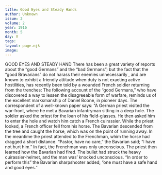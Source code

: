 ```yaml
---
title: Good Eyes and Steady Hands
author: Unknown
issue: 2
volume: 2
year: 1916
month: 5
day: V
tags:
layout: page.njk
image:
---
```

GOOD EYES AND STEADY HAND    There has been a great variety of reports about the “good Germans” and the “bad Germans”; but the fact that the “good Bravarians” do not harass their enemies unnecessarily , and are known to exhibit a friendly attitude when duty is not exacting active hostilities, has recently been told by a wounded French soldier returning from the trenches: The following account of the “good Germans,” who have discovered a way to lessen the disagreeable form of warfare, reminds us of the excellent marksmanship of Daniel Boone, in pioneer days. The correspondent of a well-known paper says: “A German priest visited the war-front, where he met a Bavarian infantryman sitting in a deep hole.       The soldier asked the priest for the loan of his field-glasses. He then asked him to enter the hole and watch him catch a French cuirassier. While the priest looked, a French officer fell from his horse. The Bavarian descended from the tree and caught the horse, which was on the point of running away. In the meantime the priest attended to the Frenchman, whim the horse had dragged a short distance.       “Pastor, have no care,” the Bavarian said; “I have not hurt him.”       In fact, the Frenchman was only unconscious. The priest then learned how the Bavarian had fired. The bullet had struck the heavy cuirassier-helmet, and the man was’ knocked unconscious.       “In order to perform this” the Bavarian sharpshooter added, “one must have a safe hand and good eyes.” 




